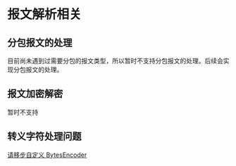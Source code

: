 # 报文解析相关

## 分包报文的处理

目前尚未遇到过需要分包的报文类型，所以暂时不支持分包报文的处理。后续会实现分包报文的处理。

## 报文加密解密

暂时不支持

## 转义字符处理问题

[请移步自定义 BytesEncoder](pages/jt-808/guide/basic/customized.md#bytesencoder)
